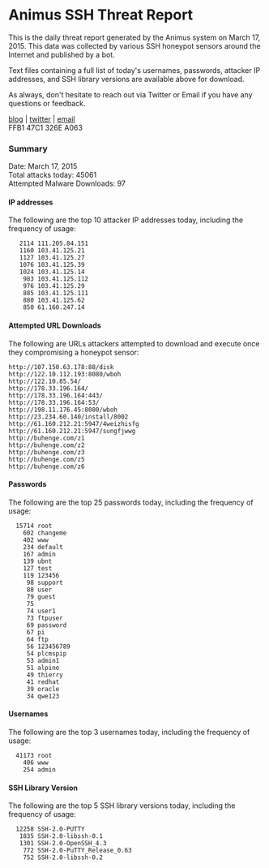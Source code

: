 # Animus SSH Threat Report

This is the daily threat report generated by the Animus system on March 17, 2015. This data was collected by various SSH honeypot sensors around the Internet and published by a bot.  

Text files containing a full list of today's usernames, passwords, attacker IP addresses, and SSH library versions are available above for download.  

As always, don't hesitate to reach out via Twitter or Email if you have any questions or feedback.  

[blog](http://morris.guru) | [twitter](https://twitter.com/andrew___morris) | [email](mailto:andrew@morris.guru)  
FFB1 47C1 326E A063  

### Summary

Date: March 17, 2015  
Total attacks today: 45061  
Attempted Malware Downloads: 97 

#### IP addresses
The following are the top 10 attacker IP addresses today, including the frequency of usage:
```
   2114 111.205.84.151
   1160 103.41.125.21
   1127 103.41.125.27
   1076 103.41.125.39
   1024 103.41.125.14
    983 103.41.125.112
    976 103.41.125.29
    885 103.41.125.111
    880 103.41.125.62
    850 61.160.247.14
```

#### Attempted URL Downloads
The following are URLs attackers attempted to download and execute once they compromising a honeypot sensor:
```
http://107.150.63.178:88/disk
http://122.10.112.193:8080/wboh
http://122.10.85.54/
http://178.33.196.164/
http://178.33.196.164:443/
http://178.33.196.164:53/
http://198.11.176.45:8080/wboh
http://23.234.60.140/install/8002
http://61.160.212.21:5947/4weizhisfg
http://61.160.212.21:5947/sungfjwwg
http://buhenge.com/z1
http://buhenge.com/z2
http://buhenge.com/z3
http://buhenge.com/z5
http://buhenge.com/z6
```

#### Passwords
The following are the top 25 passwords today, including the frequency of usage:
```
  15714 root
    602 changeme
    402 www
    234 default
    167 admin
    139 ubnt
    127 test
    119 123456
     98 support
     88 user
     79 guest
     75 
     74 user1
     73 ftpuser
     69 password
     67 pi
     64 ftp
     56 123456789
     54 plcmspip
     53 admin1
     51 alpine
     49 thierry
     41 redhat
     39 oracle
     34 qwe123
```

#### Usernames
The following are the top 3 usernames today, including the frequency of usage:
```
  41173 root
    406 www
    254 admin
```

#### SSH Library Version
The following are the top 5 SSH library versions today, including the frequency of usage:
```
  12258 SSH-2.0-PUTTY
   1835 SSH-2.0-libssh-0.1
   1301 SSH-2.0-OpenSSH_4.3
    772 SSH-2.0-PuTTY_Release_0.63
    752 SSH-2.0-libssh-0.2
```
